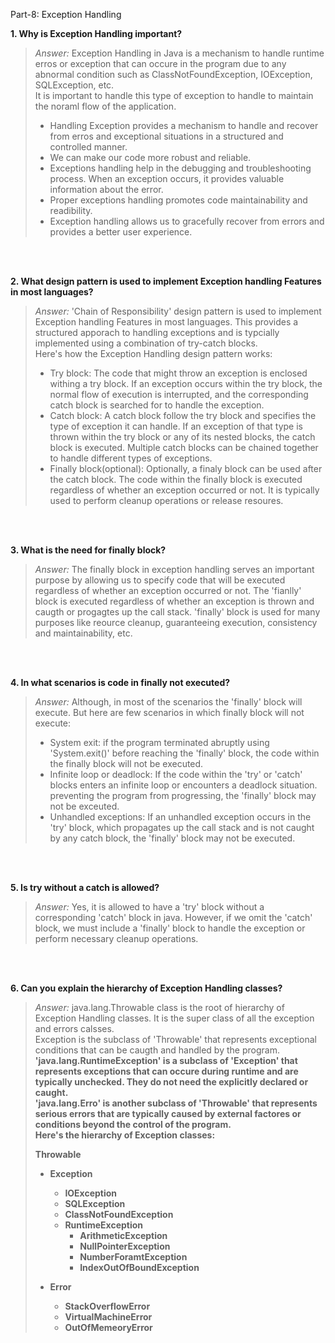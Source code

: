 
Part-8: Exception Handling

**1. Why is Exception Handling important?**
> *Answer:* Exception Handling in Java is a mechanism to handle runtime erros or exception that can occure in the program due to any abnormal condition such as ClassNotFoundException, IOException, SQLException, etc. <br>
> It is important to handle this type of exception to handle to maintain the noraml flow of the application. <br>
> - Handling Exception provides a mechanism to handle and recover from erros and exceptional situations in a structured and controlled manner. <br>
> - We can make our code more robust and reliable. <br>
> - Exceptions handling help in the debugging and troubleshooting process. When an exception occurs, it provides valuable information about the error. <br>
> - Proper exceptions handling promotes code maintainability and readibility. <br>
> - Exception handling allows us to gracefully recover from errors and provides a better user experience.

<br> <br>

**2. What design pattern is used to implement Exception handling Features in most languages?**
> *Answer:* 'Chain of Responsibility' design pattern is used to implement Exception handling Features in most languages. This provides a structured apporach to handling exceptions and is typcially implemented using a combination of try-catch blocks. <br>
> Here's how the Exception Handling design pattern works:
> - Try block: The code that might throw an exception is enclosed withing a try block. If an exception occurs within the try block, the normal flow of execution is interrupted, and the corresponding catch block is searched for to handle the exception. <br>
> - Catch block: A catch block follow the try block and specifies the type of exception it can handle. If an exception of that type is thrown within the try block or any of its nested blocks, the catch block is executed. Multiple catch blocks can be chained together to handle different types of exceptions. <br>
> - Finally block(optional): Optionally, a finaly block can be used after the catch block. The code within the finally block is executed regardless of whether an exception occurred or not. It is typically used to perform cleanup operations or release resoures.

<br> <br>

**3. What is the need for finally block?**
> *Answer:* The finally block in exception handling serves an important purpose by allowing us to specify code that will be executed regardless of whether an exception occurred or not. The 'fianlly' block is executed regardless of whether an exception is thrown and caugth or progagtes up the call stack. 'finally' block is used for many purposes like reource cleanup, guaranteeing execution, consistency and maintainability, etc.

<br> <br>

**4. In what scenarios is code in finally not executed?**
> *Answer:* Although, in most of the scenarios the 'finally' block will execute. But here are few scenarios in which finally block will not execute: <br>
> - System exit: if the program terminated abruptly using 'System.exit()' before reaching the 'finally' block, the code within the finally block will not be executed. <br>
> - Infinite loop or deadlock: If the code within the 'try' or 'catch' blocks enters an infinite loop or encounters a deadlock situation. preventing the program from progressing, the 'finally' block may not be exceuted. <br>
> - Unhandled exceptions: If an unhandled exception occurs in the 'try' block, which propagates up the call stack and is not caught by any catch block, the 'finally' block may not be executed. 

<br> <br>

**5. Is try without a catch is allowed?**
> *Answer:* Yes, it is allowed to have a 'try' block without a corresponding 'catch' block in java. However, if we omit the 'catch' block, we must include a 'finally' block to handle the exception or perform necessary cleanup operations.

<br> <br>

**6. Can you explain the hierarchy of Exception Handling classes?**
> *Answer:* java.lang.Throwable class is the root of hierarchy of Exception Handling classes. It is the super class of all the exception and errors calsses. <br>
> Exception is the subclass of 'Throwable' that represents exceptional conditions that can be caugth and handled by the program. <b>
> 'java.lang.RuntimeException' is a subclass of 'Exception' that represents exceptions that can occure during runtime and are typically unchecked. They do not need the explicitly declared or caught. <br>
> 'java.lang.Erro' is another subclass of 'Throwable' that represents serious errors that are typically caused by external factores or conditions beyond the control of the program. <br>
> Here's the hierarchy of Exception classes: <br>
>
> Throwable
> - Exception
>   - IOException
>   - SQLException
>   - ClassNotFoundException
>   - RuntimeException
>     - ArithmeticException
>     - NullPointerException
>     - NumberForamtException
>     - IndexOutOfBoundException
> 
> - Error
>   - StackOverflowError
>   - VirtualMachineError
>   - OutOfMemeoryError

<br> <br>
